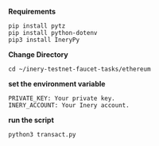 **Requirements**
```
pip install pytz
pip install python-dotenv
pip3 install IneryPy
```

**Change Directory**

```
cd ~/inery-testnet-faucet-tasks/ethereum
```


**set the environment variable**

```
PRIVATE_KEY: Your private key.
INERY_ACCOUNT: Your Inery account.
```


**run the script**

```
python3 transact.py
```
